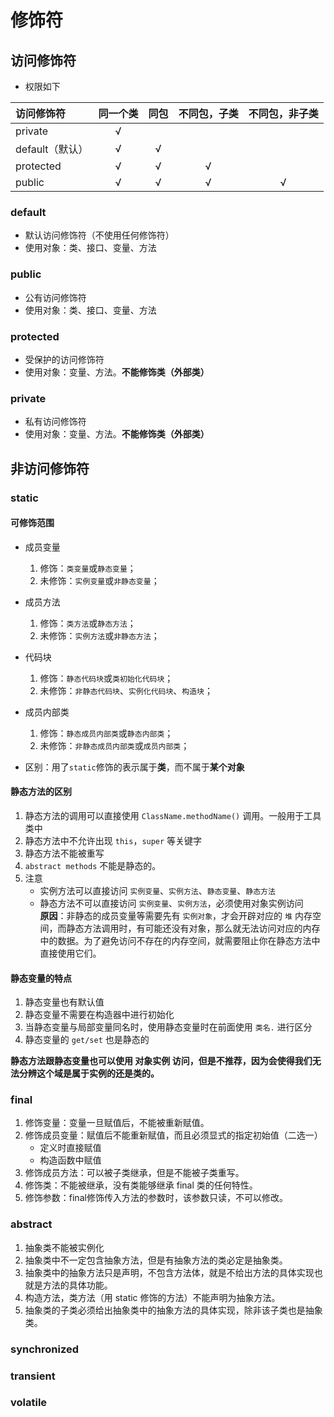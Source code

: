 # 修饰符

## 访问修饰符
- 权限如下

| 访问修饰符      | 同一个类 | 同包 | 不同包，子类 | 不同包，非子类 |
|:----------------|:--------:|:----:|:------------:|:--------------:|
| private         |    √     |      |              |                |
| default（默认） |    √     |  √   |              |                |
| protected       |    √     |  √   |      √       |                |
| public          |    √     |  √   |      √       |       √        |


### default
  - 默认访问修饰符（不使用任何修饰符）
  - 使用对象：类、接口、变量、方法

### public
  - 公有访问修饰符
  - 使用对象：类、接口、变量、方法
  
### protected
  - 受保护的访问修饰符
  - 使用对象：变量、方法。**不能修饰类（外部类）**

### private
  - 私有访问修饰符
  - 使用对象：变量、方法。**不能修饰类（外部类）**


## 非访问修饰符
### static

#### 可修饰范围
- 成员变量
  1. 修饰：`类变量`或`静态变量`；
  2. 未修饰：`实例变量`或`非静态变量`；

- 成员方法
  1. 修饰：`类方法`或`静态方法`；
  2. 未修饰：`实例方法`或`非静态方法`；

- 代码块
  1. 修饰：`静态代码块`或`类初始化代码块`；
  2. 未修饰：`非静态代码块`、`实例化代码块`、`构造块`；

- 成员内部类
  1. 修饰：`静态成员内部类`或`静态内部类`；
  2. 未修饰：`非静态成员内部类`或`成员内部类`；

- 区别：用了`static`修饰的表示属于**类**，而不属于**某个对象**

#### 静态方法的区别
1. 静态方法的调用可以直接使用 `ClassName.methodName()` 调用。一般用于工具类中
2. 静态方法中不允许出现 `this`，`super` 等关键字
3. 静态方法不能被重写
4. `abstract methods` 不能是静态的。
5. 注意
    - 实例方法可以直接访问 `实例变量`、`实例方法`、`静态变量`、`静态方法`
    - 静态方法不可以直接访问 `实例变量`、`实例方法`，必须使用对象实例访问  
      **原因**：非静态的成员变量等需要先有 `实例对象`，才会开辟对应的 `堆` 内存空间，而静态方法调用时，有可能还没有对象，那么就无法访问对应的内存中的数据。为了避免访问不存在的内存空间，就需要阻止你在静态方法中直接使用它们。

#### 静态变量的特点
1. 静态变量也有默认值
2. 静态变量不需要在构造器中进行初始化
3. 当静态变量与局部变量同名时，使用静态变量时在前面使用 `类名.` 进行区分
4. 静态变量的 `get/set` 也是静态的

**静态方法跟静态变量也可以使用 对象实例 访问，但是不推荐，因为会使得我们无法分辨这个域是属于实例的还是类的。**

### final

1. 修饰变量：变量一旦赋值后，不能被重新赋值。
2. 修饰成员变量：赋值后不能重新赋值，而且必须显式的指定初始值（二选一）
    - 定义时直接赋值
    - 构造函数中赋值
3. 修饰成员方法：可以被子类继承，但是不能被子类重写。
4. 修饰类：不能被继承，没有类能够继承 final 类的任何特性。
5. 修饰参数：final修饰传入方法的参数时，该参数只读，不可以修改。


### abstract

1. 抽象类不能被实例化
2. 抽象类中不一定包含抽象方法，但是有抽象方法的类必定是抽象类。
3. 抽象类中的抽象方法只是声明，不包含方法体，就是不给出方法的具体实现也就是方法的具体功能。
4. 构造方法，类方法（用 static 修饰的方法）不能声明为抽象方法。
5. 抽象类的子类必须给出抽象类中的抽象方法的具体实现，除非该子类也是抽象类。

### synchronized
### transient
### volatile